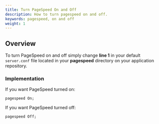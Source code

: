 ```yaml
---
title: Turn PageSpeed On and Off
description: How to turn pagespeed on and off.
keywords: pagespeed, on and off
weight: 1
---
```


## Overview

To turn PageSpeed on and off simply change **line 1** in your default `server.conf` file located in your **pagespeed** directory on your application repository.

### Implementation

If you want PageSpeed turned on:

```nginx
pagespeed On;
```

If you want PageSpeed turned off:

```nginx
pagespeed Off;
```